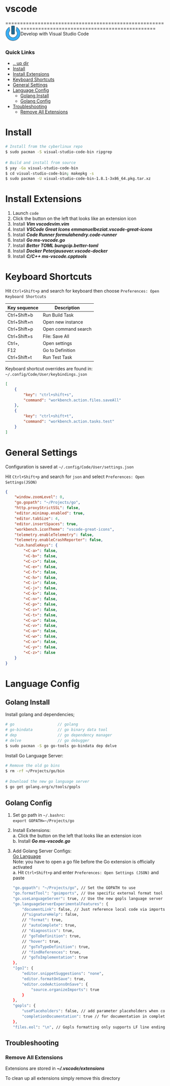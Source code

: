 # vscode
====================================================================================================
<img align="left" width="48" height="48" src="../../art/logo_256x256.png">
Develop with Visual Studio Code
<br><br>

### Quick Links
* [.. up dir](..)
* [Install](#install)
* [Install Extensions](#install-extensions)
* [Keyboard Shortcuts](#keyboard-shortcuts)
* [General Settings](#general-settings)
* [Language Config](#language-config)
  * [Golang Install](#golang-install)
  * [Golang Config ](#go-config)
* [Troubleshooting](#troubleshooting)
  * [Remove All Extensions](#remove-all-extensions)

# Install <a name="install"></a>
```bash
# Install from the cyberlinux repo
$ sudo pacman -S visual-studio-code-bin ripgrep

# Build and install from source
$ yay -Ga visual-studio-code-bin
$ cd visual-studio-code-bin; makepkg -s
$ sudo pacman -U visual-studio-code-bin-1.8.1-3x86_64.pkg.tar.xz
```

# Install Extensions <a name="install-extensions"></a>

1. Launch `code`
2. Click the button on the left that looks like an extension icon
3. Install ***Vim vscodevim.vim***
4. Install ***VSCode Great Icons emmanuelbeziat.vscode-great-icons***
5. Install ***Code Runner formulahendry.code-runner***
6. Install ***Go ms-vscode.go***  
7. Install ***Better TOML bungcip.better-toml***
8. Install ***Docker Peterjausover.vscode-docker***
9. Install ***C/C++ ms-vscode.cpptools***

# Keyboard Shortcuts <a name="keyboard-shortcuts"></a>
Hit `Ctrl+Shift+p` and search for keyboard then choose `Preferences: Open Keyboard Shortcuts`

| Key sequence   | Description             |
| -------------- | ----------------------- |
| Ctrl+Shift+b   | Run Build Task          |
| Ctrl+Shift+n   | Open new instance       |
| Ctrl+Shift+p   | Open command search     |
| Ctrl+Shift+s   | File: Save All          |
| Ctrl+,         | Open settings           |    
| F12            | Go to Definition        |
| Ctrl+Shift+t   | Run Test Task           |


Keyboard shortcut overrides are found in: `~/.config/Code/User/keybindings.json`
```json
[
    {
        "key": "ctrl+shift+s",
        "command": "workbench.action.files.saveAll"
    },
    {
        "key": "ctrl+shift+t",
        "command": "workbench.action.tasks.test"
    }
]
```

# General Settings <a name="general-settings"></a>
Configuration is saved at `~/.config/Code/User/settings.json`

Hit `Ctrl+Shift+p` and search for `json` and select `Preferences: Open Settings(JSON)`
```json
{
    "window.zoomLevel": 0,
    "go.gopath": "~/Projects/go",
    "http.proxyStrictSSL": false,
    "editor.minimap.enabled": true,
    "editor.tabSize": 4,
    "editor.insertSpaces": true,
    "workbench.iconTheme": "vscode-great-icons",
    "telemetry.enableTelemetry": false,
    "telemetry.enableCrashReporter": false,
    "vim.handleKeys": {
        "<C-a>": false,
        "<C-b>": false,
        "<C-c>": false,
        "<C-e>": false,
        "<C-f>": false,
        "<C-h>": false,
        "<C-i>": false,
        "<C-j>": false,
        "<C-k>": false,
        "<C-n>": false,
        "<C-p>": false,
        "<C-s>": false,
        "<C-t>": false,
        "<C-u>": false,
        "<C-v>": false,
        "<C-o>": false,
        "<C-w>": false,
        "<C-x>": false,
        "<C-y>": false,
        "<C-z>": false
    }
}
```

# Language Config <a name="language-config"></a>

## Golang Install <a name="golang-install"></a>

Install golang and dependencies;
```bash
# go                   // golang
# go-bindata           // go binary data tool
# dep                  // go dependency manager
# delve                // go debugger
$ sudo pacman -S go go-tools go-bindata dep delve
```

Install Go Language Server:
```bash
# Remove the old go bins
$ rm -rf ~/Projects/go/bin

# Download the new go language server
$ go get golang.org/x/tools/gopls
```

## Golang Config <a name="golang-config"></a>
1. Set go path in `~/.bashrc`:    
   `export GOPATH=~/Projects/go`  

2. Install Extensions:  
   a. Click the button on the left that looks like an extension icon  
   b. Install ***Go ms-vscode.go***  

3. Add Golang Server Configs:  
   [Go Language](https://github.com/microsoft/vscode-go#go-language-server)  
   Note: you have to open a go file before the Go extension is officially activated  
   a. Hit `Ctrl+Shift+p` and enter `Preferences: Open Settings (JSON)` and paste  
   ```bash
   "go.gopath": "~/Projects/go", // Set the GOPATH to use
   "go.formatTool": "goimports", // Use specific external format tool for go
   "go.useLanguageServer": true, // Use the new gopls language server
   "go.languageServerExperimentalFeatures": {
       "documentLink": false, // Just reference local code via imports not external github pages with popup
       //"signatureHelp": false,
       // "format": true,
       // "autoComplete": true,
       // "diagnostics": true,
       // "goToDefinition": true,
       // "hover": true,
       // "goToTypeDefinition": true,
       // "findReferences": true,
       // "goToImplementation": true
   },
   "[go]": {
       "editor.snippetSuggestions": "none",
       "editor.formatOnSave": true,
       "editor.codeActionsOnSave": {
           "source.organizeImports": true
       }
   },
   "gopls": {
       "usePlaceholders": false, // add parameter placeholders when completing a function
       "completionDocumentation": true // for documentation in completion items
   },
   "files.eol": "\n", // Gopls formatting only supports LF line endings
   ```

## Troubleshooting <a name="troubleshooting"></a>

### Remove All Extensions <a name="remove-all-extensions"></a>
Extensions are stored in ***~/.vscode/extensions***

To clean up all extensions simply remove this directory
